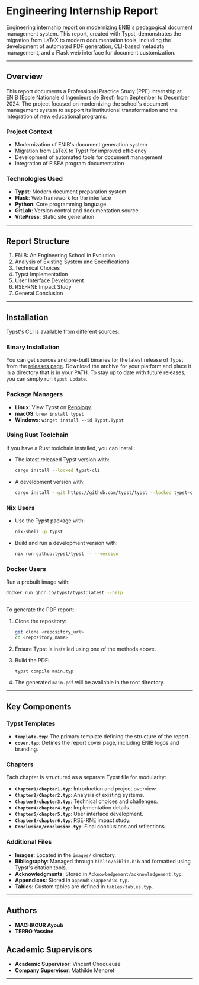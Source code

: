 # Engineering Internship Report

Engineering internship report on modernizing ENIB's pedagogical document management system. This report, created with Typst, demonstrates the migration from LaTeX to modern documentation tools, including the development of automated PDF generation, CLI-based metadata management, and a Flask web interface for document customization.

---

## Overview

This report documents a Professional Practice Study (PPE) internship at ENIB (École Nationale d'Ingénieurs de Brest) from September to December 2024. The project focused on modernizing the school's document management system to support its institutional transformation and the integration of new educational programs.

### Project Context

- Modernization of ENIB's document generation system
- Migration from LaTeX to Typst for improved efficiency
- Development of automated tools for document management
- Integration of FISEA program documentation

### Technologies Used

- **Typst**: Modern document preparation system
- **Flask**: Web framework for the interface
- **Python**: Core programming language
- **GitLab**: Version control and documentation source
- **VitePress**: Static site generation

---

## Report Structure

1. ENIB: An Engineering School in Evolution
2. Analysis of Existing System and Specifications
3. Technical Choices
4. Typst Implementation
5. User Interface Development
6. RSE-RNE Impact Study
7. General Conclusion

---

## Installation

Typst's CLI is available from different sources:

### Binary Installation

You can get sources and pre-built binaries for the latest release of Typst from the [releases page](https://github.com/typst/typst/releases). Download the archive for your platform and place it in a directory that is in your PATH. To stay up to date with future releases, you can simply run `typst update`.

### Package Managers

- **Linux**: View Typst on [Repology](https://repology.org/project/typst/versions).
- **macOS**: `brew install typst`
- **Windows**: `winget install --id Typst.Typst`

### Using Rust Toolchain

If you have a Rust toolchain installed, you can install:

- The latest released Typst version with:
  ```bash
  cargo install --locked typst-cli
  ```
- A development version with:
  ```bash
  cargo install --git https://github.com/typst/typst --locked typst-cli
  ```

### Nix Users

- Use the Typst package with:
  ```bash
  nix-shell -p typst
  ```
- Build and run a development version with:
  ```bash
  nix run github:typst/typst -- --version
  ```

### Docker Users

Run a prebuilt image with:
```bash
docker run ghcr.io/typst/typst:latest --help
```

---

To generate the PDF report:

1. Clone the repository:
   ```bash
   git clone <repository_url>
   cd <repository_name>
   ```

2. Ensure Typst is installed using one of the methods above.

3. Build the PDF:
   ```bash
   typst compile main.typ
   ```

4. The generated `main.pdf` will be available in the root directory.

---

## Key Components

### Typst Templates

- **`template.typ`**: The primary template defining the structure of the report.
- **`cover.typ`**: Defines the report cover page, including ENIB logos and branding.

### Chapters

Each chapter is structured as a separate Typst file for modularity:

- **`Chapter1/chapter1.typ`**: Introduction and project overview.
- **`Chapter2/Chapter2.typ`**: Analysis of existing systems.
- **`Chapter3/chapter3.typ`**: Technical choices and challenges.
- **`Chapter4/chapter4.typ`**: Implementation details.
- **`Chapter5/chapter5.typ`**: User interface development.
- **`Chapter6/chapter6.typ`**: RSE-RNE impact study.
- **`Conclusion/conclusion.typ`**: Final conclusions and reflections.

### Additional Files

- **Images**: Located in the `images/` directory.
- **Bibliography**: Managed through `biblio/biblio.bib` and formatted using Typst's citation tools.
- **Acknowledgments**: Stored in `Acknowledgement/acknowledgement.typ`.
- **Appendices**: Stored in `appendix/appendix.typ`.
- **Tables**: Custom tables are defined in `tables/tables.typ`.

---

## Authors

- **MACHKOUR Ayoub**
- **TERRO Yassine**

## Academic Supervisors

- **Academic Supervisor**: Vincent Choqueuse
- **Company Supervisor**: Mathilde Menoret

---
